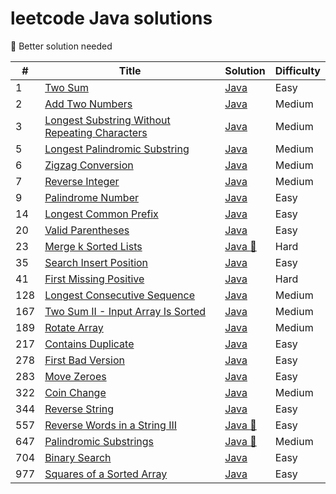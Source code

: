 # leetcode Java solutions

:see_no_evil: Better solution needed

| #   | Title                                                                                                                          | Solution                                                       | Difficulty |
|-----|--------------------------------------------------------------------------------------------------------------------------------|----------------------------------------------------------------|------------|
| 1   | [Two Sum](https://leetcode.com/problems/two-sum/)                                                                              | [Java](./src/two-sum.java)                                     | Easy       |
| 2   | [Add Two Numbers](https://leetcode.com/problems/add-two-numbers/)                                                              | [Java](./src/add-two-numbers.java)                             | Medium     |
| 3   | [Longest Substring Without Repeating Characters](https://leetcode.com/problems/longest-substring-without-repeating-characters/) | [Java](./src/longest-sub-without-rep-char.java)                | Medium     |
| 5   | [Longest Palindromic Substring](https://leetcode.com/problems/longest-palindromic-substring/)                                  | [Java](./src/Longest-Palindromic-Substring.java)               | Medium     |
| 6   | [Zigzag Conversion](https://leetcode.com/problems/zigzag-conversion/)                                                          | [Java](./src/Zigzag-Conversion.java)                           | Medium     |
| 7   | [Reverse Integer](https://leetcode.com/problems/reverse-integer/)                                                              | [Java](./src/Reverse-Integer.java)                             | Medium     |
| 9   | [Palindrome Number](https://leetcode.com/problems/palindrome-number/)                                                          | [Java](./src/palindrome-number.java)                           | Easy       |
| 14  | [Longest Common Prefix](https://leetcode.com/problems/longest-common-prefix/)                                                  | [Java](./src/longest-common-prefix.java)                       | Easy       |
| 20  | [Valid Parentheses](https://leetcode.com/problems/valid-parentheses/)                                                          | [Java](./src/valid-parentheses.java)                           | Easy       |
| 23  | [ Merge k Sorted Lists](https://leetcode.com/problems/merge-k-sorted-lists/)                                                          | [Java :see_no_evil:](./src/merge-k-sorted-lists.java)          | Hard       |
| 35  | [Search Insert Position](https://leetcode.com/problems/search-insert-position/)                                                | [Java](./src/search-insert-position.java)                      | Easy       |
| 41  | [First Missing Positive](https://leetcode.com/problems/first-missing-positive/)                                                | [Java](./src/first-missing-positive.java)                      | Hard       |
| 128 | [Longest Consecutive Sequence](https://leetcode.com/problems/longest-consecutive-sequence/)                                    | [Java](./src/longest-consecutive-sequence.java)                | Medium     |
| 167 | [Two Sum II - Input Array Is Sorted](https://leetcode.com/problems/two-sum-ii-input-array-is-sorted/)                          | [Java](./src/two-sum-ii-input-array-is-sorted.java)            | Medium     |
| 189 | [Rotate Array](https://leetcode.com/problems/rotate-array/)                                                                    | [Java](./src/rotate-array.java)                                | Medium     |
| 217 | [Contains Duplicate](https://leetcode.com/problems/contains-duplicate/)                                                        | [Java](./src/contains-duplicate.java)                          | Easy       |
| 278 | [First Bad Version](https://leetcode.com/problems/first-bad-version/)                                                          | [Java](./src/first-bad-version.java)                           | Easy       |
| 283 | [Move Zeroes](https://leetcode.com/problems/move-zeroes/)                                                                      | [Java](./src/move-zeroes.java)                                 | Easy       |
| 322 | [Coin Change](https://leetcode.com/problems/coin-change/)                                                                      | [Java](./src/coin-change.java)                                 | Medium     |
| 344 | [Reverse String](https://leetcode.com/problems/reverse-string/)                                                                                                             | [Java](./src/reverse-string.java)                              | Easy       |
| 557 | [Reverse Words in a String III](https://leetcode.com/problems/reverse-words-in-a-string-iii/)                                                                                                             | [Java :see_no_evil:](./src/reverse-words-in-a-string-iii.java) | Easy       |
| 647 | [Palindromic Substrings](https://leetcode.com/problems/palindromic-substrings/)                                                | [Java :see_no_evil:](./src/palindromic-substrings.java)        | Medium     |
| 704 | [Binary Search](https://leetcode.com/problems/binary-search/)                                                                  | [Java](./src/binary-search.java)                               | Easy       |
| 977 | [Squares of a Sorted Array](https://leetcode.com/problems/squares-of-a-sorted-array/)                                          | [Java](./src/squares-of-a-sorted-array.java)                   | Easy       |